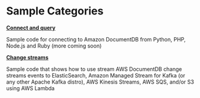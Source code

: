 # Sample Categories

__[Connect and query](https://github.com/aws-samples/amazon-documentdb-samples/tree/master/samples/connect-and-query)__

Sample code for connecting to Amazon DocumentDB from Python, PHP, Node.js and Ruby (more coming soon)

__[Change streams](https://github.com/aws-samples/amazon-documentdb-samples/tree/master/samples/change-streams)__

Sample code that shows how to use stream AWS DocumentDB change streams events to ElasticSearch, Amazon Managed Stream for Kafka (or any other Apache Kafka distro), AWS Kinesis Streams, AWS SQS, and/or S3 using AWS Lambda
